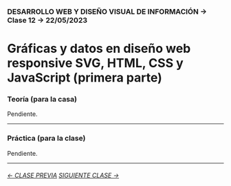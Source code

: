 ### DESARROLLO WEB Y DISEÑO VISUAL DE INFORMACIÓN → Clase 12 → 22/05/2023

# Gráficas y datos en diseño web responsive SVG, HTML, CSS y JavaScript (primera parte)

### Teoría (para la casa)

Pendiente.

- - - - - - - - - - - - - - 

### Práctica (para la clase)

Pendiente.

- - - - - - - 

###### [← CLASE PREVIA](https://github.com/profesorfaco/dno097-2024/tree/main/clase-11) [SIGUIENTE CLASE →](https://github.com/profesorfaco/dno097-2024/tree/main/clase-13)